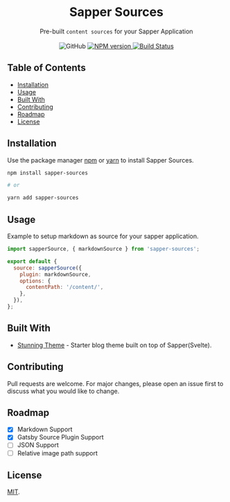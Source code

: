 <h1 align="center">Sapper Sources</h1>

<div align="center">
  Pre-built <code>content sources</code> for your Sapper Application
</div>

<br />

<div align="center">
  <!-- License -->
  <img alt="GitHub" src="https://img.shields.io/github/license/apvarun/sapper-sources?style=flat-square">
  <!-- NPM version -->
  <a href="https://npmjs.org/package/sapper-sources">
    <img src="https://img.shields.io/npm/v/sapper-sources.svg?style=flat-square"
      alt="NPM version" />
  </a>
  <!-- Build Status -->
  <a href="https://travis-ci.com/apvarun/sapper-sources">
    <img src="https://img.shields.io/travis/apvarun/sapper-sources/master.svg?style=flat-square"
      alt="Build Status" />
  </a>
</div>

## Table of Contents

- [Installation](#Installation)
- [Usage](#Usage)
- [Built With](#Built-With)
- [Contributing](#Contributing)
- [Roadmap](#Roadmap)
- [License](#License)

## Installation

Use the package manager [npm](https://www.npmjs.com/get-npm) or [yarn](https://yarnpkg.com) to install Sapper Sources.

```bash
npm install sapper-sources

# or

yarn add sapper-sources
```

## Usage

Example to setup markdown as source for your sapper application.

```javascript
import sapperSource, { markdownSource } from 'sapper-sources';

export default {
  source: sapperSource({
    plugin: markdownSource,
    options: {
      contentPath: '/content/',
    },
  }),
};
```

## Built With

* [Stunning Theme](https://github.com/apvarun/sapper-stunning-theme) - Starter blog theme built on top of Sapper(Svelte).

## Contributing

Pull requests are welcome. For major changes, please open an issue first to discuss what you would like to change.

## Roadmap

- [x] Markdown Support
- [x] Gatsby Source Plugin Support
- [ ] JSON Support
- [ ] Relative image path support

## License

[MIT](LICENSE).
